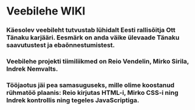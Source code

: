 # Veebilehe WIKI

### Käesolev veebileht tutvustab lühidalt Eesti rallisõitja Ott Tänaku karjääri. Eesmärk on anda väike ülevaade Tänaku saavutustest ja ebaõnnestumistest.

### Veebilehe projekti tiimiliikmed on **Reio Vendelin**, **Mirko Sirila**, **Indrek Nemvalts**.

### Tööjaotus jäi pea samasuguseks, mille olime koostanud rühmatöö plaanis: Reio kirjutas HTML-i, Mirko CSS-i ning Indrek kontrollis ning tegeles JavaScriptiga.

